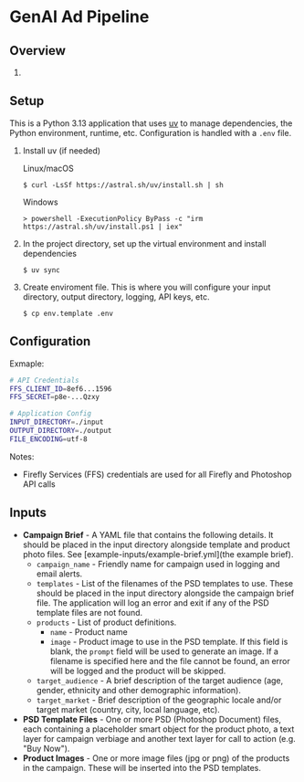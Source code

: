 # GenAI Ad Pipeline

## Overview

1. 

## Setup

This is a Python 3.13 application that uses [uv](https://docs.astral.sh/uv/) to
manage dependencies, the Python environment, runtime, etc. Configuration is
handled with a `.env` file.

1. Install uv (if needed)
   
   Linux/macOS
   
   ```
   $ curl -LsSf https://astral.sh/uv/install.sh | sh
   ```
   
   Windows
   
   ```
   > powershell -ExecutionPolicy ByPass -c "irm https://astral.sh/uv/install.ps1 | iex"
   ```

2. In the project directory, set up the virtual environment and install
   dependencies

   ```
   $ uv sync
   ```
   
3. Create enviroment file. This is where you will configure your input
   directory, output directory, logging, API keys, etc.

   ```
   $ cp env.template .env
   ```

## Configuration

Exmaple:

``` sh
# API Credentials
FFS_CLIENT_ID=8ef6...1596
FFS_SECRET=p8e-...Qzxy

# Application Config
INPUT_DIRECTORY=./input
OUTPUT_DIRECTORY=./output
FILE_ENCODING=utf-8
```

Notes:

* Firefly Services (FFS) credentials are used for all Firefly and Photoshop API
  calls

## Inputs

* **Campaign Brief** - A YAML file that contains the following details. It
  should be placed in the input directory alongside template and product photo
  files. See [example-inputs/example-brief.yml](the example brief).
  * `campaign_name` - Friendly name for campaign used in logging and email
    alerts.
  * `templates` - List of the filenames of the PSD templates to use. These
    should be placed in the input directory alongside the campaign brief file.
    The application will log an error and exit if any of the PSD template files
    are not found.
  * `products` - List of product definitions.
    * `name` - Product name
    * `image` - Product image to use in the PSD template. If this field is
      blank, the `prompt` field will be used to generate an image. If a filename
      is specified here and the file cannot be found, an error will be logged
      and the product will be skipped.
  * `target_audience` - A brief description of the target audience (age, gender,
    ethnicity and other demographic information).
  * `target_market` - Brief description of the geographic locale and/or target
    market (country, city, local language, etc).
* **PSD Template Files** - One or more PSD (Photoshop Document) files, each
  containing a placeholder smart object for the product photo, a text layer for
  campaign verbiage and another text layer for call to action (e.g. "Buy Now").
* **Product Images** - One or more image files (jpg or png) of the products in
  the campaign. These will be inserted into the PSD templates.
